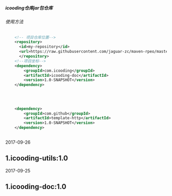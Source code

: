 ﻿##### icooding仓库jar包仓库

###### 使用方法
``` xml
	<!-- 项目仓库位置-->
	<repository>
	  <id>my-repository</id>
	  <url>https://raw.githubusercontent.com/jaguar-zc/maven-rpeo/master</url>
	  </repository> 
	<!--项目坐标-->
	<dependency>
		<groupId>com.icooding</groupId>
		<artifactId>icooding-doc</artifactId>
		<version>1.0-SNAPSHOT</version>
	</dependency>
	
	
	
	
	<dependency>
		<groupId>com.github</groupId>
		<artifactId>template-http</artifactId>
		<version>1.0-SNAPSHOT</version>
	</dependency>
	
```

2017-09-26

1.icooding-utils:1.0
---

2017-09-25

1.icooding-doc:1.0
---
